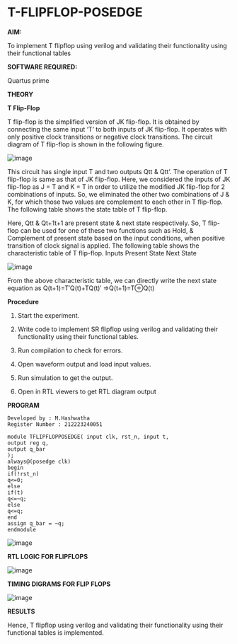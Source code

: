 # T-FLIPFLOP-POSEDGE

**AIM:**

To implement  T flipflop using verilog and validating their functionality using their functional tables

**SOFTWARE REQUIRED:**

Quartus prime

**THEORY**

**T Flip-Flop**

T flip-flop is the simplified version of JK flip-flop. It is obtained by connecting the same input ‘T’ to both inputs of JK flip-flop. It operates with only positive clock transitions or negative clock transitions. The circuit diagram of T flip-flop is shown in the following figure.

![image](https://github.com/naavaneetha/T-FLIPFLOP-POSEDGE/assets/154305477/458a68fe-2d08-4a9d-ac4f-7ae0480ce0bd)

 
This circuit has single input T and two outputs Qtt & Qtt’. The operation of T flip-flop is same as that of JK flip-flop. Here, we considered the inputs of JK flip-flop as J = T and K = T in order to utilize the modified JK flip-flop for 2 combinations of inputs. So, we eliminated the other two combinations of J & K, for which those two values are complement to each other in T flip-flop. The following table shows the state table of T flip-flop.

Here, Qtt & Qt+1t+1 are present state & next state respectively. So, T flip-flop can be used for one of these two functions such as Hold, & Complement of present state based on the input conditions, when positive transition of clock signal is applied. The following table shows the characteristic table of T flip-flop. Inputs Present State Next State

![image](https://github.com/naavaneetha/T-FLIPFLOP-POSEDGE/assets/154305477/cdd7fb32-539f-4b66-bb8d-f305a153c886)

 
From the above characteristic table, we can directly write the next state equation as Q(t+1)=T′Q(t)+TQ(t)′ ⇒Q(t+1)=T⊕Q(t)

**Procedure**

1. Start the experiment.

2. Write code to implement SR flipflop using verilog and validating their functionality using their functional tables.

3. Run compilation to check for errors.

4. Open waveform output and load input values.

5. Run simulation to get the output.

6. Open in RTL viewers to get RTL diagram output 

**PROGRAM**

```
Developed by : M.Hashwatha
Register Number : 212223240051

module TFLIPFLOPPOSEDGE( input clk, rst_n, input t,
output reg q,
output q_bar
);
always@(posedge clk) 
begin 
if(!rst_n)
q<=0;
else
if(t)
q<=~q;
else
q<=q;
end
assign q_bar = ~q;
endmodule

```

![image](https://github.com/Hashwatha/T-FLIPFLOP-POSEDGE/assets/150231431/9ade3ec7-40dc-4acf-ac7c-d5252e24feb8)

**RTL LOGIC FOR FLIPFLOPS**

![image](https://github.com/Hashwatha/T-FLIPFLOP-POSEDGE/assets/150231431/d8fd27cd-72ca-4fda-95fe-b6b4d28942e7)

**TIMING DIGRAMS FOR FLIP FLOPS**

![image](https://github.com/Hashwatha/T-FLIPFLOP-POSEDGE/assets/150231431/fdaadbde-54aa-4ef3-99fc-4c55a9739c6e)

**RESULTS**

Hence, T flipflop using verilog and validating their functionality using their functional tables is implemented.
